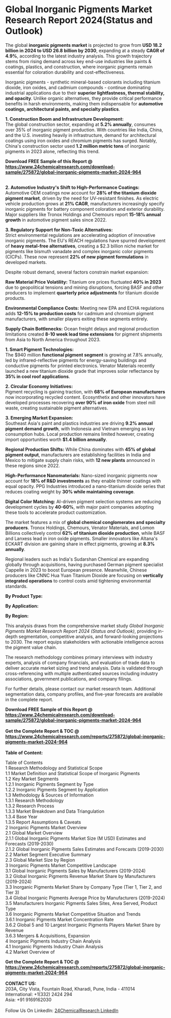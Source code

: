 <h1>Global Inorganic Pigments Market Research Report 2024(Status and Outlook)</h1><p>The global <strong>inorganic pigments market</strong> is projected to grow from <strong>USD 18.2 billion in 2024 to USD 26.8 billion by 2030</strong>, expanding at a steady <strong>CAGR of 4.9%</strong>, according to the latest industry analysis. This growth trajectory stems from rising demand across key end-use industries like paints &amp; coatings, plastics, and construction, where inorganic pigments remain essential for coloration durability and cost-effectiveness.</p><p>Inorganic pigments - synthetic mineral-based colorants including titanium dioxide, iron oxides, and cadmium compounds - continue dominating industrial applications due to their <strong>superior lightfastness, thermal stability, and opacity</strong>. Unlike organic alternatives, they provide critical performance benefits in harsh environments, making them indispensable for <strong>automotive coatings, architectural paints, and specialty plastics</strong>.</p><p><strong>1. Construction Boom and Infrastructure Development:</strong><br>
The global construction sector, expanding at <strong>5.2% annually</strong>, consumes over 35% of inorganic pigment production. With countries like India, China, and the U.S. investing heavily in infrastructure, demand for architectural coatings using iron oxides and chromium pigments has surged. Notably, China's construction sector used <strong>1.2 million metric tons</strong> of inorganic pigments in 2023 alone, reflecting this trend.</p><div><b>Download FREE Sample of this Report @ 
            <a href="https://www.24chemicalresearch.com/download-sample/275872/global-inorganic-pigments-market-2024-964">
            https://www.24chemicalresearch.com/download-sample/275872/global-inorganic-pigments-market-2024-964</a></b></div><br><p><strong>2. Automotive Industry's Shift to High-Performance Coatings:</strong><br>
Automotive OEM coatings now account for <strong>28% of the titanium dioxide pigment market</strong>, driven by the need for UV-resistant finishes. As electric vehicle production grows at <strong>21% CAGR</strong>, manufacturers increasingly specify inorganic pigments for battery component coloration and exterior durability. Major suppliers like Tronox Holdings and Chemours report <strong>15-18% annual growth</strong> in automotive pigment sales since 2022.</p><p><strong>3. Regulatory Support for Non-Toxic Alternatives:</strong><br>
Strict environmental regulations are accelerating adoption of innovative inorganic pigments. The EU's REACH regulations have spurred development of <strong>heavy metal-free alternatives</strong>, creating a $2.3 billion niche market for pigments like bismuth vanadate and complex inorganic color pigments (CICPs). These now represent <strong>22% of new pigment formulations</strong> in developed markets.</p><p>Despite robust demand, several factors constrain market expansion:</p><p><strong>Raw Material Price Volatility:</strong> Titanium ore prices fluctuated <strong>40% in 2023</strong> due to geopolitical tensions and mining disruptions, forcing BASF and other producers to implement <strong>quarterly price adjustments</strong> for titanium dioxide products.</p><p><strong>Environmental Compliance Costs:</strong> Meeting new EPA and ECHA regulations adds <strong>12-15% to production costs</strong> for cadmium and chromium pigment manufacturers, with smaller players exiting these segments entirely.</p><p><strong>Supply Chain Bottlenecks:</strong> Ocean freight delays and regional production limitations created <strong>8-10 week lead time extensions</strong> for pigment shipments from Asia to North America throughout 2023.</p><p><strong>1. Smart Pigment Technologies:</strong><br>
The $940 million <strong>functional pigment segment</strong> is growing at 7.8% annually, led by infrared-reflective pigments for energy-saving buildings and conductive pigments for printed electronics. Venator Materials recently launched a new titanium dioxide grade that improves solar reflectance by <strong>35% in cool roof applications</strong>.</p><p><strong>2. Circular Economy Initiatives:</strong><br>
Pigment recycling is gaining traction, with <strong>68% of European manufacturers</strong> now incorporating recycled content. Ecosynthetix and other innovators have developed processes recovering <strong>over 90% of iron oxide</strong> from steel mill waste, creating sustainable pigment alternatives.</p><p><strong>3. Emerging Market Expansion:</strong><br>
Southeast Asia's paint and plastics industries are driving <strong>9.2% annual pigment demand growth</strong>, with Indonesia and Vietnam emerging as key consumption hubs. Local production remains limited however, creating import opportunities worth <strong>$1.4 billion annually</strong>.</p><p><strong>Regional Production Shifts:</strong> While China dominates with <strong>45% of global pigment output</strong>, manufacturers are establishing facilities in India and Mexico to mitigate supply chain risks, with <strong>12 new plants</strong> announced in these regions since 2022.</p><p><strong>High-Performance Nanomaterials:</strong> Nano-sized inorganic pigments now account for <strong>18% of R&amp;D investments</strong> as they enable thinner coatings with equal opacity. PPG Industries introduced a nano-titanium dioxide series that reduces coating weight by <strong>30% while maintaining coverage</strong>.</p><p><strong>Digital Color Matching:</strong> AI-driven pigment selection systems are reducing development cycles by <strong>40-60%</strong>, with major paint companies adopting these tools to accelerate product customization.</p><p>The market features a mix of <strong>global chemical conglomerates and specialty producers</strong>. Tronox Holdings, Chemours, Venator Materials, and Lomon Billions collectively control <strong>62% of titanium dioxide production</strong>, while BASF and Lanxess lead in iron oxide pigments. Smaller innovators like Altana's ECKART division are gaining share in effect pigments, growing at <strong>8.3% annually</strong>.</p><p>Regional leaders such as India's Sudarshan Chemical are expanding globally through acquisitions, having purchased German pigment specialist Cappelle in 2023 to boost European presence. Meanwhile, Chinese producers like CNNC Hua Yuan Titanium Dioxide are focusing on <strong>vertically integrated operations</strong> to control costs amid tightening environmental standards.</p><p><strong>By Product Type:</strong></p><p><strong>By Application:</strong></p><p><strong>By Region:</strong></p><p>This analysis draws from the comprehensive market study <em>Global Inorganic Pigments Market Research Report 2024 (Status and Outlook)</em>, providing in-depth segmentation, competitive analysis, and forward-looking projections to 2030. The report equips stakeholders with actionable intelligence across the pigment value chain.</p><p>The research methodology combines primary interviews with industry experts, analysis of company financials, and evaluation of trade data to deliver accurate market sizing and trend analysis. Data is validated through cross-referencing with multiple authenticated sources including industry associations, government publications, and company filings.</p><p>For further details, please contact our market research team. Additional segmentation data, company profiles, and five-year forecasts are available in the complete report.</p><div><b>Download FREE Sample of this Report @ 
            <a href="https://www.24chemicalresearch.com/download-sample/275872/global-inorganic-pigments-market-2024-964">
            https://www.24chemicalresearch.com/download-sample/275872/global-inorganic-pigments-market-2024-964</a></b></div><br><div><b>Get the Complete Report & TOC @ 
            <a href="https://www.24chemicalresearch.com/reports/275872/global-inorganic-pigments-market-2024-964">
            https://www.24chemicalresearch.com/reports/275872/global-inorganic-pigments-market-2024-964</a></b></div><br>
            <b>Table of Content:</b><p>Table of Contents<br />
1 Research Methodology and Statistical Scope<br />
1.1 Market Definition and Statistical Scope of Inorganic Pigments<br />
1.2 Key Market Segments<br />
1.2.1 Inorganic Pigments Segment by Type<br />
1.2.2 Inorganic Pigments Segment by Application<br />
1.3 Methodology & Sources of Information<br />
1.3.1 Research Methodology<br />
1.3.2 Research Process<br />
1.3.3 Market Breakdown and Data Triangulation<br />
1.3.4 Base Year<br />
1.3.5 Report Assumptions & Caveats<br />
2 Inorganic Pigments Market Overview<br />
2.1 Global Market Overview<br />
2.1.1 Global Inorganic Pigments Market Size (M USD) Estimates and Forecasts (2019-2030)<br />
2.1.2 Global Inorganic Pigments Sales Estimates and Forecasts (2019-2030)<br />
2.2 Market Segment Executive Summary<br />
2.3 Global Market Size by Region<br />
3 Inorganic Pigments Market Competitive Landscape<br />
3.1 Global Inorganic Pigments Sales by Manufacturers (2019-2024)<br />
3.2 Global Inorganic Pigments Revenue Market Share by Manufacturers (2019-2024)<br />
3.3 Inorganic Pigments Market Share by Company Type (Tier 1, Tier 2, and Tier 3)<br />
3.4 Global Inorganic Pigments Average Price by Manufacturers (2019-2024)<br />
3.5 Manufacturers Inorganic Pigments Sales Sites, Area Served, Product Type<br />
3.6 Inorganic Pigments Market Competitive Situation and Trends<br />
3.6.1 Inorganic Pigments Market Concentration Rate<br />
3.6.2 Global 5 and 10 Largest Inorganic Pigments Players Market Share by Revenue<br />
3.6.3 Mergers & Acquisitions, Expansion<br />
4 Inorganic Pigments Industry Chain Analysis<br />
4.1 Inorganic Pigments Industry Chain Analysis<br />
4.2 Market Overview of</p><div><b>Get the Complete Report & TOC @ 
            <a href="https://www.24chemicalresearch.com/reports/275872/global-inorganic-pigments-market-2024-964">
            https://www.24chemicalresearch.com/reports/275872/global-inorganic-pigments-market-2024-964</a></b></div><br><b>CONTACT US:</b><br>
            203A, City Vista, Fountain Road, Kharadi, Pune, India - 411014<br>
            International: +1(332) 2424 294<br>
            Asia: +91 9169162030 <br><br>
            Follow Us On LinkedIn: <a href="https://www.linkedin.com/company/24chemicalresearch/">24ChemicalResearch LinkedIn</a>